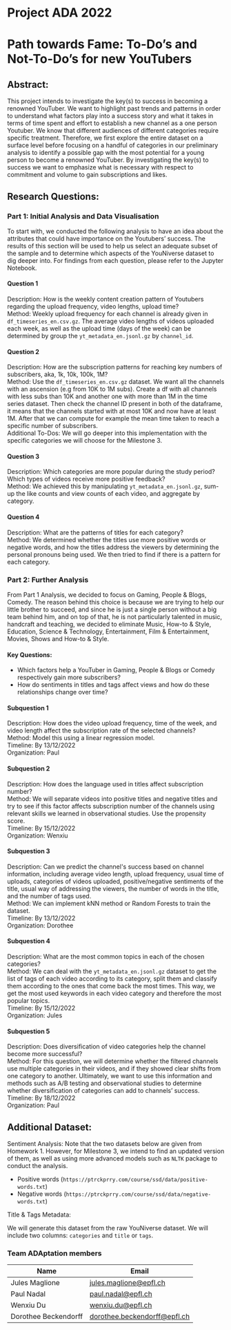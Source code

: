 # Project ADA 2022
# Path towards Fame: To-Do’s and Not-To-Do’s for new YouTubers

## Abstract: 

This project intends to investigate the key(s) to success in becoming a renowned YouTuber. We want to highlight past trends and patterns in order to understand what factors play into a success story and what it takes in terms of time spent and effort to establish a new channel as a one person Youtuber. We know that different audiences of different categories require specific treatment. Therefore, we first explore the entire dataset on a surface level before focusing on a handful of categories in our preliminary analysis to identify a possible gap with the most potential for a young person to become a renowned YouTuber. By investigating the key(s) to success we want to emphasize what is necessary with respect to commitment and volume to gain subscriptions and likes.

## Research Questions:

### Part 1: Initial Analysis and Data Visualisation

To start with, we conducted the following analysis to have an idea about the attributes that could have importance on the Youtubers’ success. The results of this section will be used to help us select an adequate subset of the sample and to determine which aspects of the YouNiverse dataset to dig deeper into. For findings from each question, please refer to the Jupyter Notebook.

#### Question 1
Description: How is the weekly content creation pattern of Youtubers regarding the upload frequency, video lengths, upload time? \
Method: Weekly upload frequency for each channel is already given in `df_timeseries_en.csv.gz`. The average video lengths of videos uploaded each week, as well as the upload time (days of the week) can be determined by group the `yt_metadata_en.jsonl.gz` by `channel_id`.

#### Question 2
Description: How are the subscription patterns for reaching key numbers of subscribers, aka, 1k, 10k, 100k, 1M? \
Method: Use the `df_timeseries_en.csv.gz` dataset. We want all the channels with an ascension (e.g from 10K to 1M subs). Create a df with all channels with less subs than 10K and another one with more than 1M in the time series dataset. Then check the channel ID present in both of the dataframe, it means that the channels started with at most 10K and now have at least 1M.  After that we can compute for example the mean time taken to reach a specific number of subscribers. \
Additional To-Dos: We will go deeper into this implementation with the specific categories we will choose for the Milestone 3.


#### Question 3
Description: Which categories are more popular during the study period? Which types of videos receive more positive feedback? \
Method: We achieved this by manipulating `yt_metadata_en.jsonl.gz`, sum-up the like counts and view counts of each video, and aggregate by category.

#### Question 4
Description: What are the patterns of titles for each category? \
Method: We determined whether the titles use more positive words or negative words, and how the titles address the viewers by determining the personal pronouns being used. We then tried to find if there is a pattern for each category.

### Part 2: Further Analysis

From Part 1 Analysis, we decided to focus on Gaming, People & Blogs, Comedy. The reason behind this choice is because we are trying to help our little brother to succeed, and since he is just a single person without a big team behind him, and on top of that, he is not particularly talented in music, handcraft and teaching, we decided to eliminate Music, How-to & Style, Education, Science & Technology, Entertainment, Film & Entertainment, Movies, Shows and How-to & Style.

#### Key Questions:
 - Which factors help a YouTuber in Gaming, People & Blogs or Comedy respectively gain more subscribers?
 - How do sentiments in titles and tags affect views and how do these relationships change over time?


#### Subquestion 1
Description: How does the video upload frequency, time of the week, and video length affect the subscription rate of the selected channels? \
Method: Model this using a linear regression model. \
Timeline: By 13/12/2022 \
Organization: Paul

#### Subquestion 2
Description: How does the language used in titles affect subscription number? \
Method: We will separate videos into positive titles and negative titles and try to see if this factor affects subscription number of the channels using relevant skills we learned in observational studies. Use the propensity score. \
Timeline: By 15/12/2022 \
Organization: Wenxiu

#### Subquestion 3
Description: Can we predict the channel's success based on channel information, including average video length, upload frequency, usual time of uploads, categories of videos uploaded, positive/negative sentiments of the title, usual way of addressing the viewers, the number of words in the title, and the number of tags used. \
Method: We can implement kNN method or Random Forests to train the dataset. \
Timeline: By 13/12/2022 \
Organization: Dorothee

#### Subquestion 4 
Description: What are the most common topics in each of the chosen categories? \
Method: We can deal with the `yt_metadata_en.jsonl.gz` dataset to get the list of tags of each video according to its category, split them and classify them according to the ones that come back the most times. This way, we get the most used keywords in each video category and therefore the most popular topics. \
Timeline: By 15/12/2022 \
Organization: Jules

#### Subquestion 5
Description: Does diversification of video categories help the channel become more successful? \
Method: For this question, we will determine whether the filtered channels use multiple categories in their videos, and if they showed clear shifts from one category to another. Ultimately, we want to use this information and methods such as A/B testing and observational studies to determine whether diversification of categories can add to channels’ success. \
Timeline: By 18/12/2022 \
Organization: Paul

## Additional Dataset:
Sentiment Analysis: Note that the two datasets below are given from Homework 1. However, for Milestone 3, we intend to find an updated version of them, as well as using more advanced models such as `NLTK` package to conduct the analysis.
- Positive words (`https://ptrckprry.com/course/ssd/data/positive-words.txt`)
- Negative words (`https://ptrckprry.com/course/ssd/data/negative-words.txt`)


Title & Tags Metadata:

We will generate this dataset from the raw YouNiverse dataset. We will include two columns: `categories` and `title` or `tags`.

### Team ADAptation members

| Name                 | Email                        |
| -------------------- | ---------------------------- |
| Jules Maglione       | jules.maglione@epfl.ch       |
| Paul Nadal           | paul.nadal@epfl.ch           |
| Wenxiu Du            | wenxiu.du@epfl.ch            |
| Dorothee Beckendorff | dorothee.beckendorff@epfl.ch |
